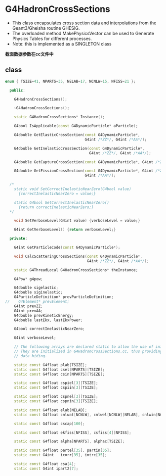 <!-- G4HadronCrossSections.md --- 
;; 
;; Description: 
;; Author: Hongyi Wu(吴鸿毅)
;; Email: wuhongyi@qq.com 
;; Created: 六 9月  1 09:14:40 2018 (+0800)
;; Last-Updated: 六 9月  1 09:22:30 2018 (+0800)
;;           By: Hongyi Wu(吴鸿毅)
;;     Update #: 2
;; URL: http://wuhongyi.cn -->

# G4HadronCrossSections

- This class encapsulates cross section data and interpolations from the Geant3/Gheisha routine GHESIG.
- The overloaded method MakePhysicsVector can be used to Generate Physics Tables for different processes.
- Note: this is implemented as a SINGLETON class


**截面数据参数在cc文件中**


## class

```cpp
enum { TSIZE=41, NPARTS=35, NELAB=17, NCNLW=15, NFISS=21 };
```

```cpp
  public:

    G4HadronCrossSections();

    ~G4HadronCrossSections();

    static G4HadronCrossSections* Instance();

    G4bool IsApplicable(const G4DynamicParticle* aParticle);

    G4double GetElasticCrossSection(const G4DynamicParticle*,
                                    G4int /*ZZ*/, G4int /*AA*/);

    G4double GetInelasticCrossSection(const G4DynamicParticle*,
                                      G4int /*ZZ*/, G4int /*AA*/);

    G4double GetCaptureCrossSection(const G4DynamicParticle*, G4int /*Z*/);

    G4double GetFissionCrossSection(const G4DynamicParticle*, G4int /*ZZ*/,
                                    G4int /*AA*/);

  /*
    static void SetCorrectInelasticNearZero(G4bool value)
      {correctInelasticNearZero = value;}

    static G4bool GetCorrectInelasticNearZero()
      {return correctInelasticNearZero;}
  */

    void SetVerboseLevel(G4int value) {verboseLevel = value;}

    G4int GetVerboseLevel() {return verboseLevel;}

  private:

    G4int GetParticleCode(const G4DynamicParticle*);

    void CalcScatteringCrossSections(const G4DynamicParticle*, 
                                     G4int /*ZZ*/, G4int /*AA*/);

    static G4ThreadLocal G4HadronCrossSections* theInstance;

    G4Pow* g4pow;

    G4double sigelastic;
    G4double siginelastic;
    G4ParticleDefinition* prevParticleDefinition;
//    G4Element* prevElement;
    G4int prevZZ;
    G4int prevAA;
    G4double prevKineticEnergy;
    G4double lastEkx, lastEkxPower;

    G4bool correctInelasticNearZero;

    G4int verboseLevel;

    // The following arrays are declared static to allow the use of initializers.  
    // They are initialized in G4HadronCrossSections.cc, thus providing some 
    // data hiding.

    static const G4float plab[TSIZE];
    static const G4float csel[NPARTS][TSIZE];
    static const G4float csin[NPARTS][TSIZE];

    static const G4float cspiel[3][TSIZE];
    static const G4float cspiin[3][TSIZE];

    static const G4float cspnel[3][TSIZE];
    static const G4float cspnin[3][TSIZE];

    static const G4float elab[NELAB];
    static const G4float cnlwat[NCNLW], cnlwel[NCNLW][NELAB], cnlwin[NCNLW][NELAB];

    static const G4float cscap[100];

    static const G4float ekfiss[NFISS], csfiss[4][NFISS];

    static const G4float alpha[NPARTS], alphac[TSIZE];

    static const G4float partel[35], partin[35];
    static const G4int   icorr[35], intrc[35];

    static const G4float csa[4];
    static const G4int ipart2[7];
```

<!-- G4HadronCrossSections.md ends here -->
